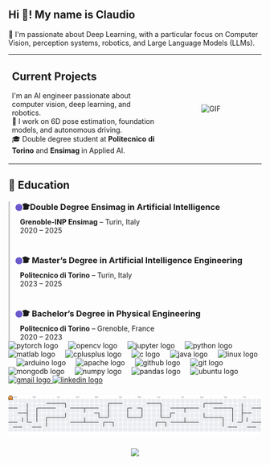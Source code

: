<h2 align="left">Hi 👋! My name is Claudio</h2>

<p align="left">
  🎯 I'm passionate about Deep Learning, with a particular focus on Computer Vision, perception systems, robotics, and Large Language Models (LLMs).
</p>

<table width="100%">
  <tr>
    <td align="left" width="60%">
      <h2>Current Projects</h2>
      <p>
        I'm an AI engineer passionate about computer vision, deep learning, and robotics.<br>
        🚀 I work on 6D pose estimation, foundation models, and autonomous driving.<br>
        🎓 Double degree student at <strong>Politecnico di Torino</strong> and <strong>Ensimag</strong> in Applied AI.
      </p>
    </td>
    <td align="center" width="40%">
      <img src="https://github.com/user-attachments/assets/d4b51d42-63f6-40f3-94fe-319cc710d59b" width="250px" alt="GIF" />
    </td>
  </tr>
</table>

<h2>📙 Education</h2>

<div style="display: flex; flex-direction: column; align-items: flex-start; position: relative; padding-left: 20px; border-left: 3px solid #ccc; margin-top: 20px;">

  <div style="margin-bottom: 40px; position: relative;">
    <div style="position: absolute; left: -11px; top: 3px; width: 14px; height: 14px; background-color: #6a5acd; border-radius: 50%; border: 2px solid white;"></div>
    <h3 style="margin: 0;">🎓Double Degree Ensimag in Artificial Intelligence</h3>
    <p style="margin: 5px 0 0 0;"><strong>Grenoble-INP Ensimag</strong> – Turin, Italy<br>2020 – 2025</p>
  </div>

  <div style="margin-bottom: 40px; position: relative;">
    <div style="position: absolute; left: -11px; top: 3px; width: 14px; height: 14px; background-color: #6a5acd; border-radius: 50%; border: 2px solid white;"></div>
    <h3 style="margin: 0;">🎓 Master’s Degree in Artificial Intelligence Engineering</h3>
    <p style="margin: 5px 0 0 0;"><strong>Politecnico di Torino</strong> – Turin, Italy<br>2023 – 2025</p>
  </div>

  <div style="position: relative;">
    <div style="position: absolute; left: -11px; top: 3px; width: 14px; height: 14px; background-color: #6a5acd; border-radius: 50%; border: 2px solid white;"></div>
    <h3 style="margin: 0;">🎓 Bachelor’s Degree in Physical Engineering</h3>
    <p style="margin: 5px 0 0 0;"><strong>Politecnico di Torino</strong> – Grenoble, France<br>2020 – 2023</p>
  </div>

</div>


<div align="left">
  <img src="https://cdn.jsdelivr.net/gh/devicons/devicon/icons/pytorch/pytorch-original.svg" height="30" alt="pytorch logo"  />
  <img width="12" />
  <img src="https://cdn.jsdelivr.net/gh/devicons/devicon/icons/opencv/opencv-original.svg" height="30" alt="opencv logo"  />
  <img width="12" />
  <img src="https://cdn.jsdelivr.net/gh/devicons/devicon/icons/jupyter/jupyter-original.svg" height="30" alt="jupyter logo"  />
  <img width="12" />
  <img src="https://cdn.jsdelivr.net/gh/devicons/devicon/icons/python/python-original.svg" height="30" alt="python logo"  />
  <img width="12" />
  <img src="https://cdn.jsdelivr.net/gh/devicons/devicon/icons/matlab/matlab-original.svg" height="30" alt="matlab logo"  />
  <img width="12" />
  <img src="https://cdn.jsdelivr.net/gh/devicons/devicon/icons/cplusplus/cplusplus-original.svg" height="30" alt="cplusplus logo"  />
  <img width="12" />
  <img src="https://cdn.jsdelivr.net/gh/devicons/devicon/icons/c/c-original.svg" height="30" alt="c logo"  />
  <img width="12" />
  <img src="https://cdn.jsdelivr.net/gh/devicons/devicon/icons/java/java-original.svg" height="30" alt="java logo"  />
  <img width="12" />
  <img src="https://cdn.jsdelivr.net/gh/devicons/devicon/icons/linux/linux-original.svg" height="30" alt="linux logo"  />
  <img width="12" />
  <img src="https://cdn.jsdelivr.net/gh/devicons/devicon/icons/arduino/arduino-original.svg" height="30" alt="arduino logo"  />
  <img width="12" />
  <img src="https://cdn.jsdelivr.net/gh/devicons/devicon/icons/apache/apache-original.svg" height="30" alt="apache logo"  />
  <img width="12" />
  <img src="https://cdn.jsdelivr.net/gh/devicons/devicon/icons/github/github-original.svg" height="30" alt="github logo"  />
  <img width="12" />
  <img src="https://cdn.jsdelivr.net/gh/devicons/devicon/icons/git/git-original.svg" height="30" alt="git logo"  />
  <img width="12" />
  <img src="https://cdn.jsdelivr.net/gh/devicons/devicon/icons/mongodb/mongodb-original.svg" height="30" alt="mongodb logo"  />
  <img width="12" />
  <img src="https://cdn.jsdelivr.net/gh/devicons/devicon/icons/numpy/numpy-original.svg" height="30" alt="numpy logo"  />
  <img width="12" />
  <img src="https://cdn.jsdelivr.net/gh/devicons/devicon/icons/pandas/pandas-original.svg" height="30" alt="pandas logo"  />
  <img width="12" />
  <img src="https://cdn.jsdelivr.net/gh/devicons/devicon/icons/ubuntu/ubuntu-plain.svg" height="30" alt="ubuntu logo"  />
</div>

<div align="left">
  <a href="claudiocamolese@gmail.com" target="_blank">
    <img src="https://img.shields.io/static/v1?message=Gmail&logo=gmail&label=&color=D14836&logoColor=white&labelColor=&style=for-the-badge" height="35" alt="gmail logo"  />
  </a>
  <a href="https://www.linkedin.com/in/claudio-camolese-500656308/" target="_blank">
    <img src="https://img.shields.io/static/v1?message=LinkedIn&logo=linkedin&label=&color=0077B5&logoColor=white&labelColor=&style=for-the-badge" height="35" alt="linkedin logo"  />
  </a>
</div>

###

<picture>
  <source media="(prefers-color-scheme: dark)" srcset="https://raw.githubusercontent.com/claudiocamolese/claudiocamolese/output/pacman-contribution-graph-dark.svg">
  <source media="(prefers-color-scheme: light)" srcset="https://raw.githubusercontent.com/claudiocamolese/claudiocamolese/output/pacman-contribution-graph.svg">
  <img alt="pacman contribution graph" src="https://raw.githubusercontent.com/claudiocamolese/claudiocamolese/output/pacman-contribution-graph.svg">
</picture>




###

<div align="center">
  <img src="https://visitor-badge.laobi.icu/badge?page_id=claudiocamolese.claudiocamolese&left_color=purple"  />
</div>

###
